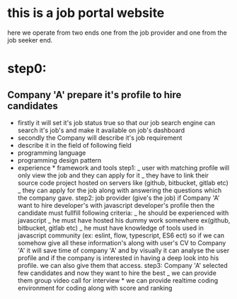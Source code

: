 # this is a job portal website

here we operate from two ends one from the job provider and one from the job seeker end.

# step0:

## Company 'A' prepare it's profile to hire candidates

- firstly it will set it's job status true so that our job search engine can search it's job's and make it available on job's dashboard
- secondly the Company will describe it's job requirement
- describe it in the field of following field
- programming language
- programming design pattern
- experience \* framework and tools
  step1:
  _ user with matching profile will only view the job and they can apply for it
  _ they have to link their source code project hosted on servers like (github, bitbucket, gitlab etc)
  _ they can apply for the job along with answering the questions which the company gave.
  step2:
  job provider (give's the job)
  if Company 'A' want to hire developer's with javascript developer's profile then the candidate must fullfill following criteria:
  _ he should be experienced with javascript
  _ he must have hosted his dummy work somewhere ex(github, bitbucket, gitlab etc)
  _ he must have knowledge of tools used in javascript community (ex: eslint, flow, typescript, ES6 ect)
  so if we can somehow give all these information's along with user's CV to Company 'A' it will save time of company 'A' and by visually
  it can analyse the user profile and if the company is interested in having a deep look into his profile. we can also give them that access.
  step3:
  Company 'A' selected few candidates and now they want to hire the best
  \_ we can provide them group video call for interview \* we can provide realtime coding environment for coding along with score and ranking
